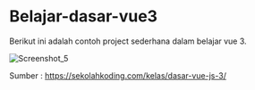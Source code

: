 # Belajar-dasar-vue3

Berikut ini adalah contoh project sederhana dalam belajar vue 3.

![Screenshot_5](https://user-images.githubusercontent.com/15800599/151986939-4e486741-863c-4b7b-be9b-0e584a14e7e8.png)


Sumber : https://sekolahkoding.com/kelas/dasar-vue-js-3/
